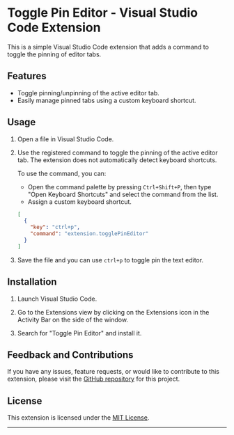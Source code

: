 # Toggle Pin Editor - Visual Studio Code Extension

This is a simple Visual Studio Code extension that adds a command to toggle the pinning of editor tabs.

## Features

- Toggle pinning/unpinning of the active editor tab.
- Easily manage pinned tabs using a custom keyboard shortcut.

## Usage

1. Open a file in Visual Studio Code.
2. Use the registered command to toggle the pinning of the active editor tab. The extension does not automatically detect keyboard shortcuts.

   To use the command, you can:

   - Open the command palette by pressing `Ctrl+Shift+P`, then type "Open Keyboard Shortcuts" and select the command from the list.
   - Assign a custom keyboard shortcut.

   ```json
   [
     {
       "key": "ctrl+p",
       "command": "extension.togglePinEditor"
     }
   ]
   ```

3. Save the file and you can use `ctrl+p` to toggle pin the text editor.

## Installation

1. Launch Visual Studio Code.

2. Go to the Extensions view by clicking on the Extensions icon in the Activity Bar on the side of the window.

3. Search for "Toggle Pin Editor" and install it.

## Feedback and Contributions

If you have any issues, feature requests, or would like to contribute to this extension, please visit the [GitHub repository](https://github.com/MarcoMadera/toggle-pin-editor) for this project.

## License

This extension is licensed under the [MIT License](LICENSE.md).

---
